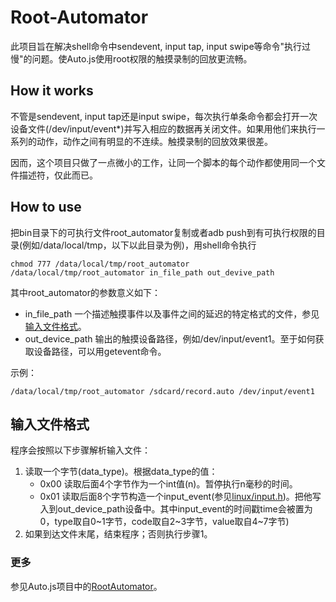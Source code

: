 # Root-Automator

此项目旨在解决shell命令中sendevent, input tap, input swipe等命令"执行过慢"的问题。使Auto.js使用root权限的触摸录制的回放更流畅。

## How it works 

不管是sendevent, input tap还是input swipe，每次执行单条命令都会打开一次设备文件(/dev/input/event*)并写入相应的数据再关闭文件。如果用他们来执行一系列的动作，动作之间有明显的不连续。触摸录制的回放效果很差。

因而，这个项目只做了一点微小的工作，让同一个脚本的每个动作都使用同一个文件描述符，仅此而已。

## How to use

把bin目录下的可执行文件root_automator复制或者adb push到有可执行权限的目录(例如/data/local/tmp，以下以此目录为例)，用shell命令执行
```
chmod 777 /data/local/tmp/root_automator
/data/local/tmp/root_automator in_file_path out_devive_path
```
其中root_automator的参数意义如下：
* in_file_path 一个描述触摸事件以及事件之间的延迟的特定格式的文件，参见[输入文件格式](#输入文件格式)。
* out_device_path 输出的触摸设备路径，例如/dev/input/event1。至于如何获取设备路径，可以用getevent命令。

示例：
```
/data/local/tmp/root_automator /sdcard/record.auto /dev/input/event1
```

## 输入文件格式

程序会按照以下步骤解析输入文件：
1. 读取一个字节(data_type)。根据data_type的值：
	* 0x00 读取后面4个字节作为一个int值(n)。暂停执行n毫秒的时间。
	* 0x01 读取后面8个字节构造一个input_event(参见[linux/input.h](https://github.com/torvalds/linux/blob/master/include/uapi/linux/input.h))。把他写入到out_device_path设备中。其中input_event的时间戳time会被置为0，type取自0\~1字节，code取自2\~3字节，value取自4\~7字节)
2. 如果到达文件末尾，结束程序；否则执行步骤1。

### 更多

参见Auto.js项目中的[RootAutomator](https://github.com/hyb1996/NoRootScriptDroid/blob/master/autojs/src/main/java/com/stardust/autojs/runtime/api/RootAutomator.java)。
